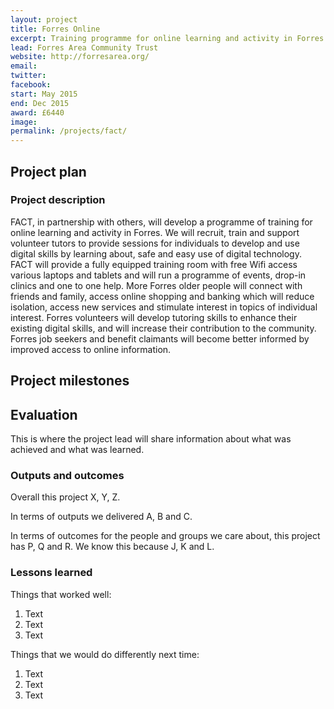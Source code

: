 ```yaml
---
layout: project
title: Forres Online
excerpt: Training programme for online learning and activity in Forres.
lead: Forres Area Community Trust
website: http://forresarea.org/
email: 
twitter: 
facebook: 
start: May 2015
end: Dec 2015
award: £6440
image:
permalink: /projects/fact/ 
---
```


## Project plan

### Project description

FACT, in partnership with others, will develop a programme of training for online learning and activity in Forres. We will recruit, train and support volunteer tutors to provide sessions for individuals to develop and use digital skills by learning about, safe and easy use of digital technology. FACT will provide a fully equipped training room with free Wifi access various laptops and tablets and will run a programme of events, drop-in clinics and one to one help. 
More Forres older people will connect with friends and family, access online shopping and banking which will reduce isolation, access new services and stimulate interest in topics of individual interest.
Forres volunteers will develop tutoring skills to enhance their existing digital skills, and will increase their contribution to the community.
Forres job seekers and benefit claimants will become better informed by improved access to online information.



## Project milestones



## Evaluation

This is where the project lead will share information about what was achieved and what was learned.

### Outputs and outcomes

Overall this project X, Y, Z.

In terms of outputs we delivered A, B and C.

In terms of outcomes for the people and groups we care about, this project has P, Q and R. We know this because J, K and L.

### Lessons learned

Things that worked well:

1. Text
2. Text
3. Text

Things that we would do differently next time:

1. Text
2. Text
3. Text
